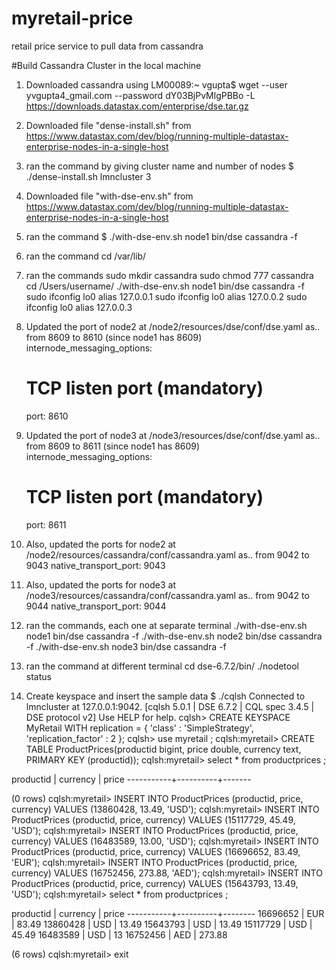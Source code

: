 # myretail-price
retail price service to pull data from cassandra

#Build Cassandra Cluster in the local machine
1. Downloaded cassandra using 
LM00089:~ vgupta$ wget --user yvgupta4_gmail.com --password dY03BjPvMlgPBBo -L https://downloads.datastax.com/enterprise/dse.tar.gz

2. Downloaded file "dense-install.sh" from 
https://www.datastax.com/dev/blog/running-multiple-datastax-enterprise-nodes-in-a-single-host

3. ran the command by giving cluster name and number of nodes
$ ./dense-install.sh lmncluster 3

4. Downloaded file "with-dse-env.sh" from 
https://www.datastax.com/dev/blog/running-multiple-datastax-enterprise-nodes-in-a-single-host

5. ran the command
$ ./with-dse-env.sh node1 bin/dse cassandra -f

6. ran the command
cd /var/lib/

8. ran the commands
sudo mkdir cassandra
sudo chmod 777 cassandra
cd /Users/username/
./with-dse-env.sh node1 bin/dse cassandra -f
sudo ifconfig lo0 alias 127.0.0.1
sudo ifconfig lo0 alias 127.0.0.2
sudo ifconfig lo0 alias 127.0.0.3

9. Updated the port of node2 at /node2/resources/dse/conf/dse.yaml as.. from 8609 to 8610 (since node1 has 8609)
internode_messaging_options:
    # TCP listen port (mandatory)
    port: 8610
    
10. Updated the port of node3 at /node3/resources/dse/conf/dse.yaml as.. from 8609 to 8611 (since node1 has 8609)
internode_messaging_options:
    # TCP listen port (mandatory)
    port: 8611

11. Also, updated the ports for node2 at /node2/resources/cassandra/conf/cassandra.yaml as.. from 9042 to 9043
native_transport_port: 9043

12. Also, updated the ports for node3 at /node3/resources/cassandra/conf/cassandra.yaml as.. from 9042 to 9044
native_transport_port: 9044

13. ran the commands, each one at separate terminal
./with-dse-env.sh node1 bin/dse cassandra -f
./with-dse-env.sh node2 bin/dse cassandra -f
./with-dse-env.sh node3 bin/dse cassandra -f

14. ran the command at different terminal 
cd dse-6.7.2/bin/
./nodetool status

15. Create keyspace and insert the sample data
$ ./cqlsh 
Connected to lmncluster at 127.0.0.1:9042.
[cqlsh 5.0.1 | DSE 6.7.2 | CQL spec 3.4.5 | DSE protocol v2]
Use HELP for help.
cqlsh> CREATE KEYSPACE MyRetail WITH replication = { 'class' : 'SimpleStrategy', 'replication_factor' : 2 };
cqlsh> use myretail ;
cqlsh:myretail> CREATE TABLE ProductPrices(productid bigint, price double, currency text, PRIMARY KEY (productid));
cqlsh:myretail> select * from productprices ;

 productid | currency | price
-----------+----------+-------

(0 rows)
cqlsh:myretail> INSERT INTO ProductPrices (productid, price, currency) VALUES (13860428, 13.49, 'USD');
cqlsh:myretail> INSERT INTO ProductPrices (productid, price, currency) VALUES (15117729, 45.49, 'USD');
cqlsh:myretail> INSERT INTO ProductPrices (productid, price, currency) VALUES (16483589, 13.00, 'USD');
cqlsh:myretail> INSERT INTO ProductPrices (productid, price, currency) VALUES (16696652, 83.49, 'EUR');
cqlsh:myretail> INSERT INTO ProductPrices (productid, price, currency) VALUES (16752456, 273.88, 'AED');
cqlsh:myretail> INSERT INTO ProductPrices (productid, price, currency) VALUES (15643793, 13.49, 'USD');
cqlsh:myretail> select * from productprices ;

 productid | currency | price
-----------+----------+--------
  16696652 |      EUR |  83.49
  13860428 |      USD |  13.49
  15643793 |      USD |  13.49
  15117729 |      USD |  45.49
  16483589 |      USD |     13
  16752456 |      AED | 273.88

(6 rows)
cqlsh:myretail> exit
